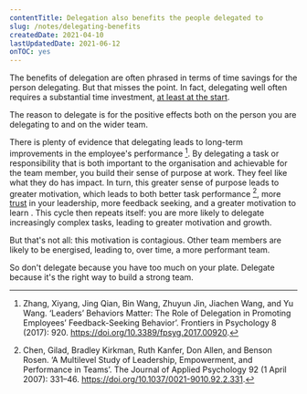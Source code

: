 ```yaml
---
contentTitle: Delegation also benefits the people delegated to
slug: /notes/delegating-benefits
createdDate: 2021-04-10
lastUpdatedDate: 2021-06-12
onTOC: yes
---
```


The benefits of delegation are often phrased in terms of time savings for the person delegating. But that misses the point. In fact, delegating well often requires a substantial time investment, [at least at the start](/notes/salvaging-delegated-project).

The reason to delegate is for the positive effects both on the person you are delegating to and on the wider team.

There is plenty of evidence that delegating leads to long-term improvements in the employee's performance [^1]. By delegating a task or responsibility that is both important to the organisation and achievable for the team member, you build their sense of purpose at work. They feel like what they do has impact. In turn, this greater sense of purpose leads to greater motivation, which leads to both better task performance [^2], more [trust](/notes/what-is-trust) in your leadership, more feedback seeking, and a greater motivation to learn <!--[^3]-->. This cycle then repeats itself: you are more likely to delegate increasingly complex tasks, leading to greater motivation and growth.

But that's not all: this motivation is contagious. Other team members are likely to be energised, leading to, over time, a more performant team<!--[^4]-->.

So don't delegate because you have too much on your plate. Delegate because it's the right way to build a strong team.

[^1]: Zhang, Xiyang, Jing Qian, Bin Wang, Zhuyun Jin, Jiachen Wang, and Yu Wang. ‘Leaders’ Behaviors Matter: The Role of Delegation in Promoting Employees’ Feedback-Seeking Behavior’. Frontiers in Psychology 8 (2017): 920. https://doi.org/10.3389/fpsyg.2017.00920.
[^2]: Chen, Gilad, Bradley Kirkman, Ruth Kanfer, Don Allen, and Benson Rosen. ‘A Multilevel Study of Leadership, Empowerment, and Performance in Teams’. The Journal of Applied Psychology 92 (1 April 2007): 331–46. https://doi.org/10.1037/0021-9010.92.2.331.
<!-- [^3]: Uhl Bien et al 2000? Some citation would be good here -->
<!--[^4]: Bandura 1994?-->
